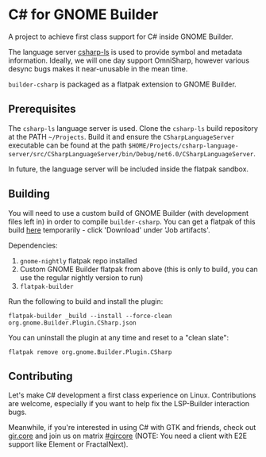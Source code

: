 # C# for GNOME Builder
A project to achieve first class support for C# inside GNOME Builder.

The language server [csharp-ls](https://github.com/razzmatazz/csharp-language-server) is used to
provide symbol and metadata information. Ideally, we will one day support OmniSharp, however
various desync bugs makes it near-unusable in the mean time.

`builder-csharp` is packaged as a flatpak extension to GNOME Builder.

## Prerequisites
The `csharp-ls` language server is used. Clone the `csharp-ls` build repository
at the PATH `~/Projects`. Build it and ensure the `CSharpLanguageServer` executable
can be found at the path `$HOME/Projects/csharp-language-server/src/CSharpLanguageServer/bin/Debug/net6.0/CSharpLanguageServer`.

In future, the language server will be included inside the flatpak sandbox.

## Building
You will need to use a custom build of GNOME Builder (with development files left in) in
order to compile `builder-csharp`. You can get a flatpak of this build [here](https://gitlab.gnome.org/firox263/gnome-builder/-/jobs/1686641)
temporarily - click 'Download' under 'Job artifacts'.

Dependencies:
 1. `gnome-nightly` flatpak repo installed
 2. Custom GNOME Builder flatpak from above (this is only to build, you can use the regular nightly version to run)
 3. `flatpak-builder`
 
Run the following to build and install the plugin:

```
flatpak-builder _build --install --force-clean org.gnome.Builder.Plugin.CSharp.json
```

You can uninstall the plugin at any time and reset to a "clean slate":

```
flatpak remove org.gnome.Builder.Plugin.CSharp
```

## Contributing
Let's make C# development a first class experience on Linux. Contributions are welcome, especially if you want to help fix the LSP-Builder interaction bugs.

Meanwhile, if you're interested in using C# with GTK and friends, check out [gir.core](https://github.com/gircore/gir.core) and join us on matrix [#gircore](https://matrix.to/#/#gircore:matrix.org) (NOTE: You need a client with E2E support like Element or FractalNext).
